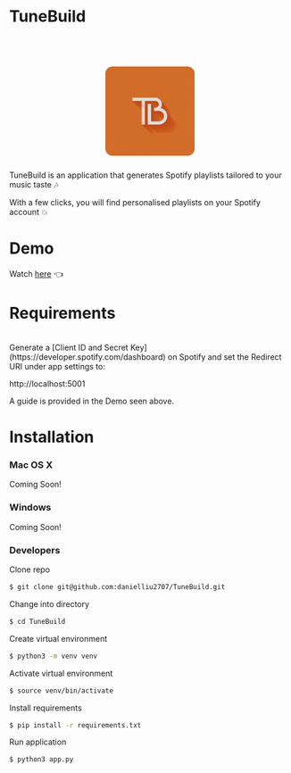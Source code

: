 # TuneBuild

<h1 align="center">
  <br>
  <img src="https://github.com/danielliu2707/TuneBuild/blob/main/templates/assets/images/logo.png" width="160">
</h1>

TuneBuild is an application that generates Spotify playlists tailored to your music taste 🎶

With a few clicks, you will find personalised playlists on your Spotify account 💥

# Demo
Watch <a href="https://www.youtube.com/watch?v=r6SXL31N6sg">here</a> 👈
<br>

# Requirements
<br>
Generate a [Client ID and Secret Key](https://developer.spotify.com/dashboard) on Spotify and set the Redirect URI under app settings to:  

http://localhost:5001

A guide is provided in the Demo seen above.

# Installation

### Mac OS X
Coming Soon!

### Windows
Coming Soon!

### Developers

Clone repo

```sh
$ git clone git@github.com:danielliu2707/TuneBuild.git
```

Change into directory

```sh
$ cd TuneBuild
```

Create virtual environment

```sh
$ python3 -m venv venv
```

Activate virtual environment

```sh
$ source venv/bin/activate
```

Install requirements

```sh
$ pip install -r requirements.txt
```

Run application

```sh
$ python3 app.py
```
